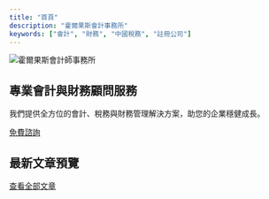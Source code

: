 ```yaml
---
title: "首頁"
description: "霍爾果斯會計事務所"
keywords: ["會計", "財務", "中國稅務", "註冊公司"]
---
```



<section class="hero">
<div class="hero-content">
<div class="hero-image">
<img alt="霍爾果斯會計師事務所" class="banner" src="/img/banner.jpg"/>
</div>
<div class="hero-text">
<h1>專業會計與財務顧問服務</h1>
<p>我們提供全方位的會計、稅務與財務管理解決方案，助您的企業穩健成長。</p>
<a class="cta-button" href="/consult.html">免費諮詢</a>
</div>
</div>
</section>
<section class="blog-preview">
<h2>最新文章預覽</h2>
<div class="blog-preview-grid" id="blog-preview-grid"></div>
<a class="view-all-button" href="/blog/blog.html">查看全部文章</a>
</section>

